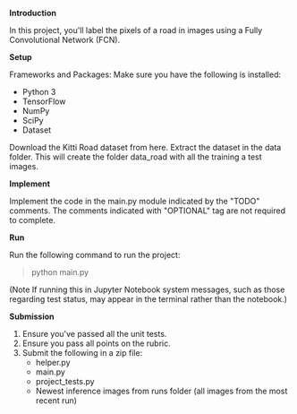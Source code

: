 <b>Introduction</b>

In this project, you'll label the pixels of a road in images using a Fully Convolutional Network (FCN).

<b>Setup</b>

Frameworks and Packages: Make sure you have the following is installed:
<ul>
  <li>Python 3</li>
  <li>TensorFlow</li>
  <li>NumPy</li>
  <li>SciPy</li>
  <li>Dataset</li>
</ul>

Download the Kitti Road dataset from here. Extract the dataset in the data folder. This will create the folder data_road with all the training a test images.

<b>Implement</b>

Implement the code in the main.py module indicated by the "TODO" comments. The comments indicated with "OPTIONAL" tag are not required to complete.

<b>Run</b>

Run the following command to run the project:
> python main.py

(Note If running this in Jupyter Notebook system messages, such as those regarding test status, may appear in the terminal rather than the notebook.)

<b>Submission</b>
<ol>
  <li>Ensure you've passed all the unit tests.</li>
  <li>Ensure you pass all points on the rubric.</li>
  <li>Submit the following in a zip file:
    <ul>
      <li>helper.py</li>
      <li>main.py</li>
      <li>project_tests.py</li>
      <li>Newest inference images from runs folder (all images from the most recent run)</li>
    </ul>
  </li>
 </ol>

